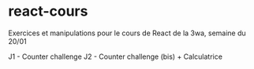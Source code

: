 # react-cours

Exercices et manipulations pour le cours de React de la 3wa, semaine du 20/01

J1 - Counter challenge
J2 - Counter challenge (bis) + Calculatrice
